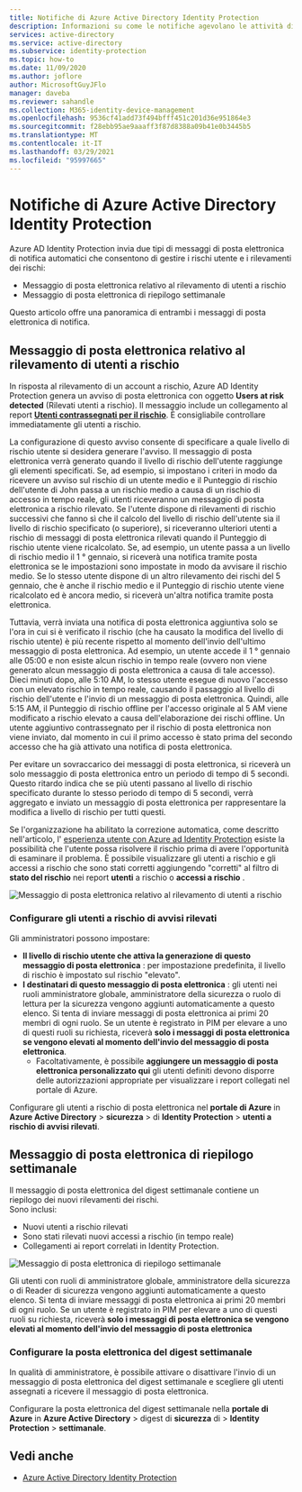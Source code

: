```yaml
---
title: Notifiche di Azure Active Directory Identity Protection
description: Informazioni su come le notifiche agevolano le attività di analisi.
services: active-directory
ms.service: active-directory
ms.subservice: identity-protection
ms.topic: how-to
ms.date: 11/09/2020
ms.author: joflore
author: MicrosoftGuyJFlo
manager: daveba
ms.reviewer: sahandle
ms.collection: M365-identity-device-management
ms.openlocfilehash: 9536cf41add73f494bfff451c201d36e951864e3
ms.sourcegitcommit: f28ebb95ae9aaaff3f87d8388a09b41e0b3445b5
ms.translationtype: MT
ms.contentlocale: it-IT
ms.lasthandoff: 03/29/2021
ms.locfileid: "95997665"
---
```

# <a name="azure-active-directory-identity-protection-notifications"></a>Notifiche di Azure Active Directory Identity Protection

Azure AD Identity Protection invia due tipi di messaggi di posta elettronica di notifica automatici che consentono di gestire i rischi utente e i rilevamenti dei rischi:

- Messaggio di posta elettronica relativo al rilevamento di utenti a rischio
- Messaggio di posta elettronica di riepilogo settimanale

Questo articolo offre una panoramica di entrambi i messaggi di posta elettronica di notifica.

## <a name="users-at-risk-detected-email"></a>Messaggio di posta elettronica relativo al rilevamento di utenti a rischio

In risposta al rilevamento di un account a rischio, Azure AD Identity Protection genera un avviso di posta elettronica con oggetto **Users at risk detected** (Rilevati utenti a rischio). Il messaggio include un collegamento al report **[Utenti contrassegnati per il rischio](./overview-identity-protection.md)**. È consigliabile controllare immediatamente gli utenti a rischio.

La configurazione di questo avviso consente di specificare a quale livello di rischio utente si desidera generare l'avviso. Il messaggio di posta elettronica verrà generato quando il livello di rischio dell'utente raggiunge gli elementi specificati. Se, ad esempio, si impostano i criteri in modo da ricevere un avviso sul rischio di un utente medio e il Punteggio di rischio dell'utente di John passa a un rischio medio a causa di un rischio di accesso in tempo reale, gli utenti riceveranno un messaggio di posta elettronica a rischio rilevato. Se l'utente dispone di rilevamenti di rischio successivi che fanno sì che il calcolo del livello di rischio dell'utente sia il livello di rischio specificato (o superiore), si riceveranno ulteriori utenti a rischio di messaggi di posta elettronica rilevati quando il Punteggio di rischio utente viene ricalcolato. Se, ad esempio, un utente passa a un livello di rischio medio il 1 ° gennaio, si riceverà una notifica tramite posta elettronica se le impostazioni sono impostate in modo da avvisare il rischio medio. Se lo stesso utente dispone di un altro rilevamento dei rischi del 5 gennaio, che è anche il rischio medio e il Punteggio di rischio utente viene ricalcolato ed è ancora medio, si riceverà un'altra notifica tramite posta elettronica. 

Tuttavia, verrà inviata una notifica di posta elettronica aggiuntiva solo se l'ora in cui si è verificato il rischio (che ha causato la modifica del livello di rischio utente) è più recente rispetto al momento dell'invio dell'ultimo messaggio di posta elettronica. Ad esempio, un utente accede il 1 ° gennaio alle 05:00 e non esiste alcun rischio in tempo reale (ovvero non viene generato alcun messaggio di posta elettronica a causa di tale accesso). Dieci minuti dopo, alle 5:10 AM, lo stesso utente esegue di nuovo l'accesso con un elevato rischio in tempo reale, causando il passaggio al livello di rischio dell'utente e l'invio di un messaggio di posta elettronica. Quindi, alle 5:15 AM, il Punteggio di rischio offline per l'accesso originale al 5 AM viene modificato a rischio elevato a causa dell'elaborazione dei rischi offline. Un utente aggiuntivo contrassegnato per il rischio di posta elettronica non viene inviato, dal momento in cui il primo accesso è stato prima del secondo accesso che ha già attivato una notifica di posta elettronica.

Per evitare un sovraccarico dei messaggi di posta elettronica, si riceverà un solo messaggio di posta elettronica entro un periodo di tempo di 5 secondi. Questo ritardo indica che se più utenti passano al livello di rischio specificato durante lo stesso periodo di tempo di 5 secondi, verrà aggregato e inviato un messaggio di posta elettronica per rappresentare la modifica a livello di rischio per tutti questi.

Se l'organizzazione ha abilitato la correzione automatica, come descritto nell'articolo, l' [esperienza utente con Azure ad Identity Protection](concept-identity-protection-user-experience.md) esiste la possibilità che l'utente possa risolvere il rischio prima di avere l'opportunità di esaminare il problema. È possibile visualizzare gli utenti a rischio e gli accessi a rischio che sono stati corretti aggiungendo "corretti" al filtro di **stato del rischio** nei report **utenti** a rischio o **accessi a rischio** .

![Messaggio di posta elettronica relativo al rilevamento di utenti a rischio](./media/howto-identity-protection-configure-notifications/01.png)

### <a name="configure-users-at-risk-detected-alerts"></a>Configurare gli utenti a rischio di avvisi rilevati

Gli amministratori possono impostare:

- **Il livello di rischio utente che attiva la generazione di questo messaggio di posta elettronica** : per impostazione predefinita, il livello di rischio è impostato sul rischio "elevato".
- **I destinatari di questo messaggio di posta elettronica** : gli utenti nei ruoli amministratore globale, amministratore della sicurezza o ruolo di lettura per la sicurezza vengono aggiunti automaticamente a questo elenco. Si tenta di inviare messaggi di posta elettronica ai primi 20 membri di ogni ruolo. Se un utente è registrato in PIM per elevare a uno di questi ruoli su richiesta, riceverà **solo i messaggi di posta elettronica se vengono elevati al momento dell'invio del messaggio di posta elettronica**.
   - Facoltativamente, è possibile **aggiungere un messaggio di posta elettronica personalizzato qui** gli utenti definiti devono disporre delle autorizzazioni appropriate per visualizzare i report collegati nel portale di Azure.

Configurare gli utenti a rischio di posta elettronica nel **portale di Azure** in **Azure Active Directory**  >  **sicurezza**  >  di **Identity Protection**  >  **utenti a rischio di avvisi rilevati**.

## <a name="weekly-digest-email"></a>Messaggio di posta elettronica di riepilogo settimanale

Il messaggio di posta elettronica del digest settimanale contiene un riepilogo dei nuovi rilevamenti dei rischi.  
Sono inclusi:

- Nuovi utenti a rischio rilevati
- Sono stati rilevati nuovi accessi a rischio (in tempo reale)
- Collegamenti ai report correlati in Identity Protection.

![Messaggio di posta elettronica di riepilogo settimanale](./media/howto-identity-protection-configure-notifications/weekly-digest-email.png)

Gli utenti con ruoli di amministratore globale, amministratore della sicurezza o di Reader di sicurezza vengono aggiunti automaticamente a questo elenco. Si tenta di inviare messaggi di posta elettronica ai primi 20 membri di ogni ruolo. Se un utente è registrato in PIM per elevare a uno di questi ruoli su richiesta, riceverà **solo i messaggi di posta elettronica se vengono elevati al momento dell'invio del messaggio di posta elettronica**

### <a name="configure-weekly-digest-email"></a>Configurare la posta elettronica del digest settimanale

In qualità di amministratore, è possibile attivare o disattivare l'invio di un messaggio di posta elettronica del digest settimanale e scegliere gli utenti assegnati a ricevere il messaggio di posta elettronica.

Configurare la posta elettronica del digest settimanale nella **portale di Azure** in **Azure Active Directory**  >  digest di **sicurezza** di  >  **Identity Protection**  >  **settimanale**.

## <a name="see-also"></a>Vedi anche

- [Azure Active Directory Identity Protection](./overview-identity-protection.md)

